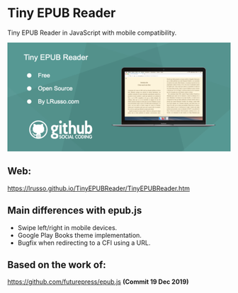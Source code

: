 # Tiny EPUB Reader

Tiny EPUB Reader in JavaScript with mobile compatibility.

![alt screenshot](https://raw.githubusercontent.com/lrusso/TinyEPUBReader/master/TinyEPUBReader.png)

## Web:

https://lrusso.github.io/TinyEPUBReader/TinyEPUBReader.htm

## Main differences with epub.js

* Swipe left/right in mobile devices.
* Google Play Books theme implementation.
* Bugfix when redirecting to a CFI using a URL.


## Based on the work of:

https://github.com/futurepress/epub.js **(Commit 19 Dec 2019)**
